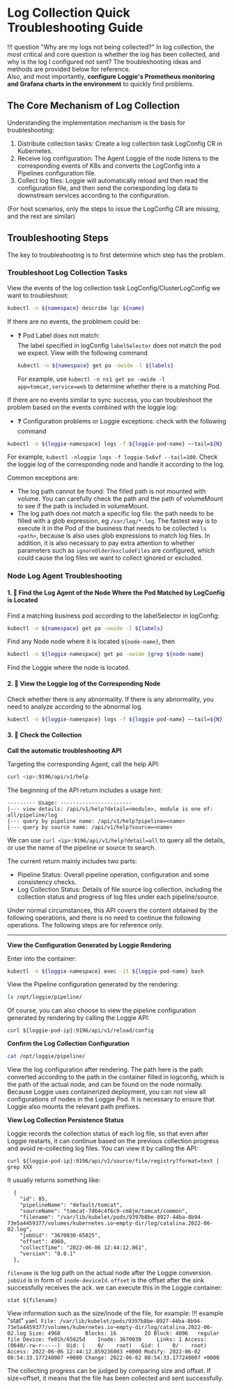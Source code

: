 # Log Collection Quick Troubleshooting Guide

!!! question  "Why are my logs not being collected?"
    In log collection, the most critical and core question is whether the log has been collected, and why is the log I configured not sent?
    The troubleshooting ideas and methods are provided below for reference.  
    Also, and most importantly, **configure Loggie's Prometheus monitoring and Grafana charts in the environment** to quickly find problems.


## The Core Mechanism of Log Collection

Understanding the implementation mechanism is the basis for troubleshooting:

1. Distribute collection tasks: Create a log collection task LogConfig CR in Kubernetes.
2. Receive log configuration: The Agent Loggie of the node listens to the corresponding events of K8s and converts the LogConfig into a Pipelines configuration file.
3. Collect log files: Loggie will automatically reload and then read the configuration file, and then send the corresponding log data to downstream services according to the configuration.

(For host scenarios, only the steps to issue the LogConfig CR are missing, and the rest are similar)

## Troubleshooting Steps

The key to troubleshooting is to first determine which step has the problem.

### Troubleshoot Log Collection Tasks
View the events of the log collection task LogConfig/ClusterLogConfig we want to troubleshoot:

```bash
kubectl -n ${namespace} describe lgc ${name}
```

If there are no events, the problmem could be:

- :question: Pod Label does not match:  
  The label specified in logConfig `labelSelector` does not match the pod we expect. View with the following command
  ```bash
  kubectl -n ${namespace} get po -owide -l ${labels}
  ```
  For example, use `kubectl -n ns1 get po -owide -l app=tomcat,service=web` to determine whether there is a matching Pod.

If there are no events similar to sync success, you can troubleshoot the problem based on the events combined with the loggie log:

- :question: Configuration problems or Loggie exceptions: 
check with the following command
```bash
kubectl -n ${loggie-namespace} logs -f ${loggie-pod-name} —-tail=${N}
```
For example, `kubectl -nloggie logs -f loggie-5x6vf --tail=100`.
Check the loggie log of the corresponding node and handle it according to the log.

Common exceptions are:

- The log path cannot be found: The filled path is not mounted with volume. You can carefully check the path and the path of volumeMount to see if the path is included in volumeMount. 
- The log path does not match a specific log file: the path needs to be filled with a glob expression, eg `/var/log/*.log`. The fastest way is to execute it in the Pod of the business that needs to be collected `ls <path>`, because ls also uses glob expressions to match log files. In addition, it is also necessary to pay extra attention to whether parameters such as `ignoreOlder`/`excludeFiles` are configured, which could cause the log files we want to collect ignored or excluded.

### Node Log Agent Troubleshooting

#### 1. :mag_right: Find the Log Agent of the Node Where the Pod Matched by LogConfig is Located

Find a matching business pod according to the labelSelector in logConfig:
```bash
kubectl -n ${namespace} get po -owide -l ${labels}
```
Find any Node node where it is located `${node-name}`, then
```bash
kubectl -n ${loggie-namespace} get po -owide |grep ${node-name}
```
Find the Loggie where the node is located.

#### 2. :mag_right: View the Loggie log of the Corresponding Node

Check whether there is any abnormality. If there is any abnormality, you need to analyze according to the abnormal log.
```bash
kubectl -n ${loggie-namespace} logs -f ${loggie-pod-name} —-tail=${N}
```

#### 3. :mag_right: Check the Collection

**Call the automatic troubleshooting API**

Targeting the corresponding Agent, call the help API:
```bash
curl <ip>:9196/api/v1/help
```

The beginning of the API return includes a usage hint:
```
--------- Usage: -----------------------
|--- view details: /api/v1/help?detail=<module>, module is one of: all/pipeline/log
|--- query by pipeline name: /api/v1/help?pipeline=<name>
|--- query by source name: /api/v1/help?source=<name>
```
We can use `curl <ip>:9196/api/v1/help?detail=all` to query all the details, or use the name of the pipeline or source to search.

The current return mainly includes two parts:

- Pipeline Status: Overall pipeline operation, configuration and some consistency checks.
- Log Collection Status: Details of file source log collection, including the collection status and progress of log files under each pipeline/source.

Under normal circumstances, this API covers the content obtained by the following operations, and there is no need to continue the following operations. The following steps are for reference only.

---

**View the Configuration Generated by Loggie Rendering**

Enter into the container:
```bash
kubectl -n ${loggie-namespace} exec -it ${loggie-pod-name} bash
```
View the Pipeline configuration generated by the rendering:
```bash
ls /opt/loggie/pipeline/
```
Of course, you can also choose to view the pipeline configuration generated by rendering by calling the Loggie API:
```
curl ${loggie-pod-ip}:9196/api/v1/reload/config
```

**Confirm the Log Collection Configuration**

```bash
cat /opt/loggie/pipeline/
```
View the log configuration after rendering. The path here is the path converted according to the path in the container filled in logconfig, which is the path of the actual node, and can be found on the node normally.
Because Loggie uses containerized deployment, you can not view all configurations of nodes in the Loggie Pod. It is necessary to ensure that Loggie also mounts the relevant path prefixes.


**View Log Collection Persistence Status**

Loggie records the collection status of each log file, so that even after Loggie restarts, it can continue based on the previous collection progress and avoid re-collecting log files. You can view it by calling the API:

```
curl ${loggie-pod-ip}:9196/api/v1/source/file/registry?format=text | grep XXX
```
It usually returns something like:
```
  {
    "id": 85,
    "pipelineName": "default/tomcat",
    "sourceName": "tomcat-7d64c4f6c9-cm8jm/tomcat/common",
    "filename": "/var/lib/kubelet/pods/9397b8be-8927-44ba-8b94-73e5a4459377/volumes/kubernetes.io~empty-dir/log/catalina.2022-06-02.log",
    "jobUid": "3670030-65025",
    "offset": 4960,
    "collectTime": "2022-06-06 12:44:12.861",
    "version": "0.0.1"
  },
```
`filename` is the log path on the actual node after the Loggie conversion. `jobUid` is in form of `inode-deviceId`. `offset` is the offset after the sink successfully receives the ack.
we can execute this in the Loggie container:
```
stat ${filename}
```
View information such as the size/inode of the file, for example:
!!! example  "stat"
    ```yaml
      File: /var/lib/kubelet/pods/9397b8be-8927-44ba-8b94-73e5a4459377/volumes/kubernetes.io~empty-dir/log/catalina.2022-06-02.log
      Size: 4960      	Blocks: 16         IO Block: 4096   regular file
    Device: fe01h/65025d	Inode: 3670030     Links: 1
    Access: (0640/-rw-r-----)  Uid: (    0/    root)   Gid: (    0/    root)
    Access: 2022-06-06 12:44:12.859236003 +0000
    Modify: 2022-06-02 08:54:33.177240007 +0000
    Change: 2022-06-02 08:54:33.177240007 +0000
    ```

The collecting progress can be judged by comparing size and offset. If size=offset, it means that the file has been collected and sent successfully.